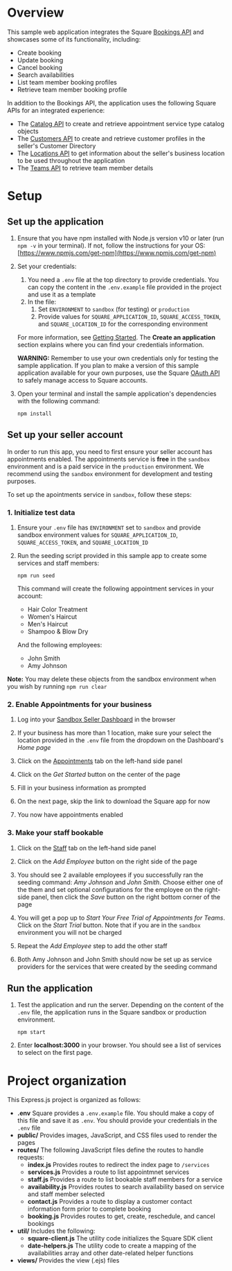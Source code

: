 # Overview


This sample web application integrates the Square [Bookings API](https://developer.squareup.com/reference/square/bookings-api) and showcases some of its functionality, including:
* Create booking
* Update booking
* Cancel booking
* Search availabilities
* List team member booking profiles
* Retrieve team member booking profile

In addition to the Bookings API, the application uses the following Square APIs for an integrated experience:

* The [Catalog API](https://developer.squareup.com/reference/square/catalog-api) to create and retrieve appointment service type catalog objects
* The [Customers API](https://developer.squareup.com/reference/square/customers-api) to create and retrieve customer profiles in the seller's Customer Directory
* The [Locations API](https://developer.squareup.com/reference/square/locations-api) to get information about the seller's business location to be used throughout the application
* The [Teams API](https://developer.squareup.com/reference/square/team-api) to retrieve team member details

# Setup

## Set up the application
1. Ensure that you have npm installed with Node.js version v10 or later (run `npm -v` in your terminal). If not, follow the instructions for your OS: [https://www.npmjs.com/get-npm](https://www.npmjs.com/get-npm) 

2. Set your credentials: 
    1. You need a `.env` file at the top directory to provide credentials. You can copy the content in the `.env.example` file provided in the project and use it as a template
    2. In the file:
        1. Set `ENVIRONMENT` to `sandbox` (for testing) or `production`
        2. Provide values for `SQUARE_APPLICATION_ID`, `SQUARE_ACCESS_TOKEN`, and `SQUARE_LOCATION_ID` for the corresponding environment
 
    For more information, see [Getting Started](https://developer.squareup.com/docs/get-started#step-2-create-an-application). The **Create an application** section explains where you can find your credentials information. 

    **WARNING:** Remember to use your own credentials only for testing the sample application. If you plan to make a version of this sample application available for your own purposes, use the Square [OAuth API](https://developer.squareup.com/docs/oauth-api/overview) to safely manage access to Square accounts. 

3. Open your terminal and install the sample application's dependencies with the following command: 
 
   `npm install`

## Set up your seller account

In order to run this app, you need to first ensure your seller account has appointments enabled. The appointments service is **free** in the `sandbox` environment and is a paid service in the `production` environment. We recommend using the `sandbox` environment for development and testing purposes.

To set up the apointments service in `sandbox`, follow these steps:

### 1. Initialize test data

1. Ensure your `.env` file has `ENVIRONMENT` set to `sandbox` and provide sandbox environment values for `SQUARE_APPLICATION_ID`, `SQUARE_ACCESS_TOKEN`, and `SQUARE_LOCATION_ID`

1. Run the seeding script provided in this sample app to create some services and staff members:
  
   `npm run seed`

   This command will create the following appointment services in your account:
   * Hair Color Treatment
   * Women's Haircut
   * Men's Haircut
   * Shampoo & Blow Dry

   And the following employees:
   * John Smith
   * Amy Johnson

**Note:** You may delete these objects from the sandbox environment when you wish by running `npm run clear` 

### 2. Enable Appointments for your business

1. Log into your [Sandbox Seller Dashboard](https://squareupsandbox.com/dashboard/) in the browser

1. If your business has more than 1 location, make sure your select the location provided in the `.env` file from the dropdown on the Dashboard's *Home page*

1. Click on the [Appointments](https://squareupsandbox.com/appointments/) tab on the left-hand side panel

1. Click on the *Get Started* button on the center of the page

1. Fill in your business information as prompted

1. On the next page, skip the link to download the Square app for now

1. You now have appointments enabled

### 3. Make your staff bookable

1. Click on the [Staff](https://squareupsandbox.com/appointments/staff) tab on the left-hand side panel

1. Click on the *Add Employee* button on the right side of the page

1. You should see 2 available employees if you successfully ran the seeding command: *Amy Johnson* and *John Smith*. Choose either one of the them and set optional configurations for the employee on the right-side panel, then click the *Save* button on the right bottom corner of the page

1. You will get a pop up to *Start Your Free Trial of Appointments for Teams*. Click on the *Start Trial* button. Note that if you are in the `sandbox` environment you will not be charged

1. Repeat the *Add Employee* step to add the other staff

1. Both Amy Johnson and John Smith should now be set up as service providers for the services that were created by the seeding command

## Run the application

1. Test the application and run the server. Depending on the content of the `.env` file, the application runs in the Square sandbox or production environment.

   `npm start` 

1. Enter **localhost:3000** in your browser. You should see a list of services to select on the first page.

# Project organization

This Express.js project is organized as follows:

*   **.env** Square provides a `.env.example` file. You should make a copy of this file and save it as `.env`. You should provide your credentials in the `.env` file
*   **public/** Provides images, JavaScript, and CSS files used to render the pages
*   **routes/** The following JavaScript files define the routes to handle requests:
    *   **index.js** Provides routes to redirect the index page to `/services`
    *   **services.js** Provides a route to list appointmnet services
    *   **staff.js** Provides a route to list bookable staff members for a service
    *   **availability.js** Provides routes to search availability based on service and staff member selected
    *   **contact.js** Provides a route to display a customer contact information form prior to complete booking
    *   **booking.js** Provides routes to get, create, reschedule, and cancel bookings 
*   **util/** Includes the following:
    *   **square-client.js** The utility code initializes the Square SDK client
    *   **date-helpers.js** The utility code to create a mapping of the availabilities array and other date-related helper functions
*   **views/** Provides the view (.ejs) files

